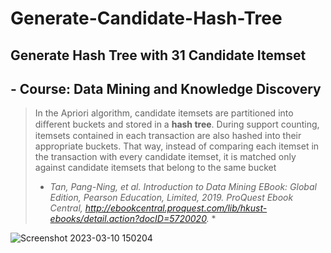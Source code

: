 # Generate-Candidate-Hash-Tree
## Generate Hash Tree with 31 Candidate Itemset
## - Course: Data Mining and Knowledge Discovery

> In the Apriori algorithm, candidate itemsets are partitioned into diﬀerent buckets and stored in a **hash tree**. During support counting, itemsets contained in each transaction are also hashed into their appropriate buckets. That way, instead of comparing each itemset in the transaction with every candidate itemset, it is matched only against candidate itemsets that belong to the same bucket
>* *Tan, Pang-Ning, et al. Introduction to Data Mining EBook: Global Edition, Pearson Education, Limited, 2019. ProQuest Ebook Central, http://ebookcentral.proquest.com/lib/hkust-ebooks/detail.action?docID=5720020.* *



![Screenshot 2023-03-10 150204](https://user-images.githubusercontent.com/101310529/224246360-16997b4a-cd99-407b-bf4a-8733ae8ed9f9.png)
